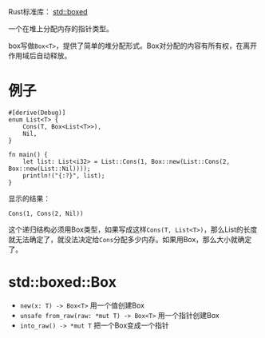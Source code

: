 Rust标准库： [std::boxed](https://doc.rust-lang.org/std/boxed/)

一个在堆上分配内存的指针类型。

box写做`Box<T>`，提供了简单的堆分配形式。Box对分配的内容有所有权，在离开作用域后自动释放。

# 例子

    #[derive(Debug)]
    enum List<T> {
        Cons(T, Box<List<T>>),
        Nil,
    }

    fn main() {
        let list: List<i32> = List::Cons(1, Box::new(List::Cons(2, Box::new(List::Nil))));
        println!("{:?}", list);
    }

显示的结果：

`Cons(1, Cons(2, Nil))`

这个递归结构必须用Box类型，如果写成这样`Cons(T, List<T>)`，那么List的长度就无法确定了，就没法决定给`Cons`分配多少内存。如果用Box，那么大小就确定了。

# std::boxed::Box

* `new(x: T) -> Box<T>` 用一个值创建Box
* `unsafe from_raw(raw: *mut T) -> Box<T>` 用一个指针创建Box
* `into_raw() -> *mut T` 把一个Box变成一个指针




